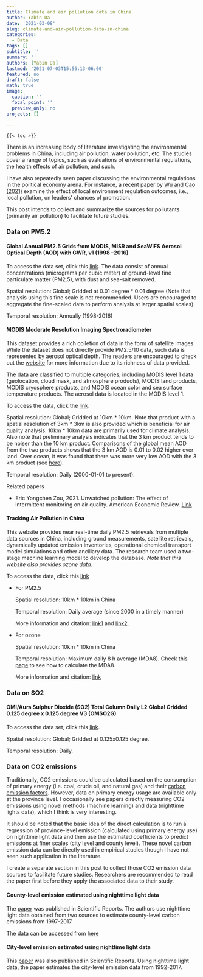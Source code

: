 ```yaml
---
title: Climate and air pollution data in China
author: Yabin Da
date: '2021-03-08'
slug: climate-and-air-pollution-data-in-china
categories:
  - Data
tags: []
subtitle: ''
summary: ''
authors: [Yabin Da]
lastmod: '2021-07-03T15:56:13-06:00'
featured: no
draft: false
math: true
image:
  caption: ''
  focal_point: ''
  preview_only: no
projects: []

---
```


 `{{< toc >}}`

There is an increasing body of literature investigating the environmental problems in China, including air pollution, water pollution, etc. The studies cover a range of topics, such as evaluations of environmental regulations, the health effects of air pollution, and such. 

I have also repeatedly seen paper discussing the environmental regulations in the political economy arena. For instance, a recent paper by [Wu and Cao (2021)](https://www.sciencedirect.com/science/article/pii/S0095069621000231?dgcid=raven_sd_aip_email) examine the effect of local environment regulation outcomes, i.e., local pollution, on leaders' chances of promotion.

This post intends to collect and summarize the sources for pollutants (primarily air pollution) to facilitate future studies.


### Data on PM5.2

#### Global Annual PM2.5 Grids from MODIS, MISR and SeaWiFS Aerosol Optical Depth (AOD) with GWR, v1 (1998 –2016)

To access the data set, click this [link](https://sedac.ciesin.columbia.edu/data/set/sdei-global-annual-gwr-pm2-5-modis-misr-seawifs-aod). The data consist of annual concentrations (micrograms per cubic meter) of ground-level fine particulate matter (PM2.5), with dust and sea-salt removed.

Spatial resolution: Global; Gridded at 0.01 degree * 0.01 degree (Note that analysis using this fine scale is not recommended. Users are encouraged to aggregate the fine-scaled data to perform analysis at larger spatial scales).

Temporal resolution: Annually (1998-2016)


#### MODIS Moderate Resolution Imaging Spectroradiometer

This dataset provides a rich colletion of data in the form of satellite images. While the dataset does not directly provide PM2.5/10 data, such data is represented by aerosol optical depth. The readers are encouraged to check out the [website](https://modis.gsfc.nasa.gov/data/) for more information due to its richness of data provided. 

The data are classified to multiple categories, including MODIS level 1 data (geolocation, cloud mask, and atmosphere products), MODIS land products, MODIS cryosphere products, and MODIS ocean color and sea surface temperature products. The aerosol data is located in the MODIS level 1. 

To access the data, click the [link](https://ladsweb.modaps.eosdis.nasa.gov/missions-and-measurements/science-domain/aerosol/).

Spatial resolution: Global; Gridded at 10km * 10km. Note that product with a spatial resolution of 3km * 3km is also provided which is beneficial for air quality analysis. 10km * 10km data are primarily used for climate analysis. Also note that preliminary analysis indicates that the 3 km product tends to be noiser than the 10 km product. Comparisons of the global mean AOD from the two products shows that the 3 km AOD is 0.01 to 0.02 higher over land. Over ocean, it was found that there was more very low AOD with the 3 km product (see [here](https://ladsweb.modaps.eosdis.nasa.gov/missions-and-measurements/products/MOD04_3K/)).

Temporal resolution: Daily (2000-01-01 to present).

Related papers

- Eric Yongchen Zou, 2021. Unwatched pollution: The effect of intermittent monitoring on air quality. American Economic Review. [Link](https://www.aeaweb.org/articles?id=10.1257/aer.20181346&&from=f)


#### Tracking Air Pollution in China

This website provides near real-time daily PM2.5 retrievals from multiple data sources in China, including ground measurements, satellite retrievals, dynamically updated emission inventories, operational chemical transport model simulations and other ancillary data. The research team used a two-stage machine learning model to develop the database. _Note that this website also provides ozone data_.

To access the data, click this [link](http://tapdata.org/)

- For PM2.5

  Spatial resolution: 10km * 10km in China

  Temporal resolution: Daily average (since 2000 in a timely manner)

  More information and citation: [link1](https://arxiv.org/ftp/arxiv/papers/2103/2103.06520.pdf) and [link2](https://www.sciencedirect.com/science/article/pii/S1352231020306555).

- For ozone

  Spatial resolution: 10km * 10km in China

  Temporal resolution: Maximum daily 8 h average (MDA8). Check this [page](https://www.asl-associates.com/cal8hr.htm) to see how to calculate the MDA8.

  More information and citation: [link](https://pubs.acs.org/doi/10.1021/acs.est.0c03098)



### Data on SO2


#### OMI/Aura Sulphur Dioxide (SO2) Total Column Daily L2 Global Gridded 0.125 degree x 0.125 degree V3 (OMSO2G)

To access the data set, click this [link](https://disc.gsfc.nasa.gov/datasets/OMSO2G_003/summary).

Spatial resolution: Global; Gridded at 0.125x0.125 degree. 

Temporal resolution: Daily. 


### Data on CO2 emissions

Traditionally, CO2 emissions could be calculated based on the consumption of primary energy (i.e. coal, crude oil, and natural gas) and their [carbon emission factors](https://www.ipcc.ch/site/assets/uploads/2019/12/03COP25_2019-Refinement.pdf). However, data on primary energy usage are available only at the province level. I occasionally see papers directly measuring CO2 emissions using novel methods (machine learning) and data (nighttime lights data), which I think is very interesting. 

It should be noted that the basic idea of the direct calculation is to run a regression of province-level emission (calculated using primary energy use) on nighttime light data and then use the estimated coefficients to predict emissions at finer scales (city level and county level). These novel carbon emission data can be directly used in empirical studies though I have not seen such application in the literature. 

I create a separate section in this post to collect those CO2 emission data sources to facilitate future studies. Researchers are recommended to read the paper first before they apply the associated data to their study. 

#### County-level emission estimated using nighttime light data

The [paper](https://www.nature.com/articles/s41597-020-00736-3) was published in Scientific Reports. The authors use nighttime light data obtained from two sources to estimate county-level carbon emissions from 1997-2017. 

The data can be accessed from [here](https://figshare.com/collections/County-level_CO2_emissions_and_sequestration_in_China/5136302/2)


#### City-level emission estimated using nighttime light data

This [paper](https://www.nature.com/articles/s41598-021-81754-y) was also published in Scientific Reports. Using nighttime light data, the paper estimates the city-level emission data from 1992-2017.







